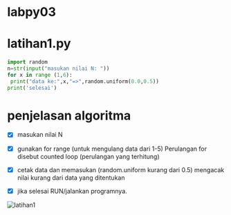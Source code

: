 # labpy03
# **latihan1.py**
```python
import random
n=str(input("masukan nilai N: "))
for x in range (1,6):
 print("data ke:",x,"=>",random.uniform(0.0,0.5))
print('selesai')
```
# **penjelasan algoritma**

- [x] masukan nilai N 

- [x] gunakan for range (untuk mengulang data dari 1-5) Perulangan for disebut counted loop (perulangan yang terhitung)

- [x] cetak data dan memasukan (random.uniform kurang dari 0.5) mengacak nilai kurang dari data yang ditentukan

- [x] jika selesai RUN/jalankan programnya.

![latihan1](https://user-images.githubusercontent.com/46735379/53026589-0ccafd80-3418-11e9-8f6c-7d2e72f69b05.jpg)
